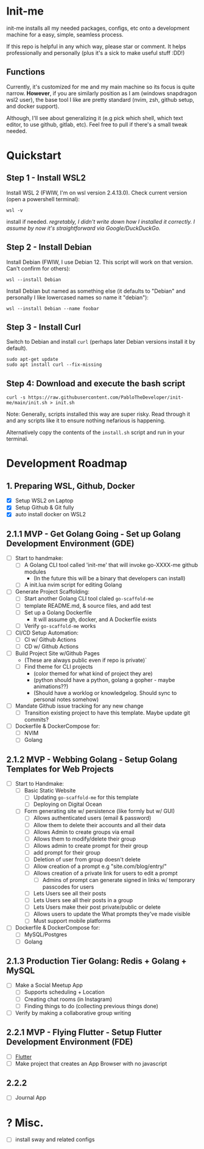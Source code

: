 # Init-me
init-me installs all my needed packages, configs, etc onto a development machine for a easy, simple, seamless process.

If this repo is helpful in any which way, please star or comment. It helps professionally and personally (plus it's a sick to make useful stuff :DD!)

## Functions
Currently, it's customized for me and my main machine so its focus is quite narrow. **However**, if you are similarly position as I am (windows snapdragon wsl2 user), the base tool I like are pretty standard (nvim, zsh, github setup, and docker support).

Although, I'll see about generalizing it (e.g pick which shell, which text editor, to use github, gitlab, etc). Feel free to pull if there's a small tweak needed.

# Quickstart
## Step 1 - Install WSL2
Install WSL 2 (FWIW, I'm on wsl version 2.4.13.0).
Check current version (open a powershell terminal):
```
wsl -v
```
install if needed.
*regretably, I didn't write down how I installed it correctly. I assume by now it's straightforward via Google/DuckDuckGo.*

## Step 2 - Install Debian
Install Debian (FWIW, I use Debian 12. This script will work on that version. Can't confirm for others):
```
wsl --install Debian
```
Install Debian but named as something else (it defaults to "Debian" and personally I like lowercased names so name it "debian"):
```
wsl --install Debian --name foobar
```

## Step 3 - Install Curl
Switch to Debian and install `curl` (perhaps later Debian versions install it by default).
```
sudo apt-get update
sudo apt install curl --fix-missing
```

## Step 4: Download and execute the bash script
```
curl -s https://raw.githubusercontent.com/PabloTheDeveloper/init-me/main/init.sh > init.sh
```
Note: Generally, scripts installed this way are super risky. Read through it and any scripts like it to ensure nothing nefarious is happening.

Alternatively copy the contents of the `install.sh` script  and run in your terminal.

# Development Roadmap
## 1. Preparing WSL, Github, Docker
- [x] Setup WSL2 on Laptop
- [x] Setup Github & Git fully  
- [x] auto install docker on WSL2

## 2.1.1 MVP - Get Golang Going - Set up Golang Development Environment (GDE)
- [ ] Start to handmake:
    - [ ] A Golang CLI tool called 'init-me' that will invoke go-XXXX-me github modules
        - (In the future this will be a binary that developers can install)
    - [ ] A init.lua nvim script for editing Golang
- [ ] Generate Project Scaffolding:
    - [ ] Start another Golang CLI tool claled `go-scaffold-me`
    - [ ] template README.md, & source files, and add test
    - [ ] Set up a Golang Dockerfile
        - It will assume gh, docker, and A Dockerfile exists
    - [ ] Verify `go-scaffold-me` works
- [ ] CI/CD Setup Automation:
    - [ ] CI w/ Github Actions
    - [ ] CD w/ Github Actions
- [ ] Build Project Site w/Github Pages
    - (These are always public even if repo is private)`
    - [ ] Find theme for CLI projects
        - (color themed for what kind of project they are)
        - (python should have a python, golang a gopher - maybe animations??)
        - (Should have a worklog or knowledgelog. Should sync to personal notes somehow)
- [ ] Mandate Github issue tracking for any new change
    - [ ] Transition existing project to have this template. Maybe update git commits?
- [ ] Dockerfile & DockerCompose for:
    - [ ] NVIM
    - [ ] Golang
## 2.1.2 MVP - Webbing Golang - Setup Golang Templates for Web Projects
- [ ] Start to Handmake:
    - [ ] Basic Static Website
        - [ ] Updating `go-scaffold-me` for this template
        - [ ] Deploying on Digital Ocean
    - [ ] Form generating site w/ persistence (like formly but w/ GUI)
        - [ ] Allows authenticated users (email & password)
        - [ ] Allow them to delete their accounts and all their data
        - [ ] Allows Admin to create groups via email
        - [ ] Allows them to modify/delete their group 
        - [ ] Allows admin to create prompt for their group
        - [ ] add prompt for their group
        - [ ] Deletion of user from group doesn't delete
        - [ ] Allow creation of a prompt e.g "site.com/blog/entry/<Prompt-Title>"
        - [ ] Allows creation of a private link for users to edit a prompt
           - [ ] Admins of prompt can generate signed in links w/ temporary passcodes for users
        - [ ] Lets Users see all their posts
        - [ ] Lets Users see all their posts in a group
        - [ ] Lets Users make their post private/public or delete
        - [ ] Allows users to update the What prompts they've made visible
        - [ ] Must support mobile platforms
- [ ] Dockerfile & DockerCompose for:
    - [ ] MySQL/Postgres
    - [ ] Golang
## 2.1.3 Production Tier Golang: Redis + Golang + MySQL
- [ ] Make a Social Meetup App
    - [ ] Supports scheduling + Location
    - [ ] Creating chat rooms (in Instagram)
    - [ ] Finding things to do (collecting previous things done)

- [ ] Verify by making a collaborative group writing
## 2.2.1 MVP - Flying Flutter - Setup Flutter Development Environment (FDE)
- [ ] [Flutter](https://blog.codemagic.io/how-to-dockerize-flutter-apps/)
- [ ] Make project that creates an App Browser with no javascript
## 2.2.2 
- [ ] Journal App
# ? Misc.
- [ ] install sway and related configs

